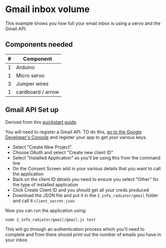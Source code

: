 # Gmail inbox volume

This example shows you how full your email inbox is using a servo and the 
Gmail API.

## Components needed

| # | Component         |
|---|-------------------|
| 1 | Arduino           |
| 1 | Micro servo       |
| 3 | Jumper wires      |
| 1 | cardboard / arrow |

## Gmail API Set up

Derived from this [quickstart guide](https://developers.google.com/gmail/api/quickstart/nodejs).

You will need to register a Gmail API. TO do this, 
[go to the Google  Developer's Console](https://console.developers.google.com/flows/enableapi?apiid=gmail)
and register your app to get your various keys. 

* Select "Create New Project".
* Choose OAuth and select "Create new client ID"
* Select "Installed Application" as you'll be using this from the command line
* On the Consent Screen add in your various details that you want to call the application
* Back on the client ID details you need to ensure you select "Other" for the type
of installed application
* Click Create Client ID and you should get all your creds produced
* Download the JSON file and put it in the `2_info_radiator/gmail` folder and call it
`client_secret.json`

Now you can run the application using:

```
node 2_info_radiator/gmail/gmail.js test
```

This will go through an authentication process which you'll need to complete
and from there should print out the number of emails you have in your inbox.







